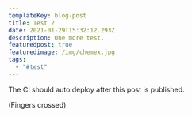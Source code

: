 ```yaml
---
templateKey: blog-post
title: Test 2
date: 2021-01-29T15:32:12.293Z
description: One more test.
featuredpost: true
featuredimage: /img/chemex.jpg
tags:
  - "#test"
---
```

The CI should auto deploy after this post is published.

(Fingers crossed)
